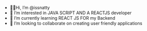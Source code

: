 - 👋😊Hi, I’m @issnatty
- 👀 I’m interested in JAVA SCRIPT AND A REACTJS developer
- 🌱 I’m currently learning REACT JS FOR my Backend 
- 💞️ I’m looking to collaborate on creating user friendly applications
  

<!---
issnatty/issnatty is a ✨ special ✨ repository because its `README.md` (this file) appears on your GitHub profile.
You can click the Preview link to take a look at your changes.
--->
